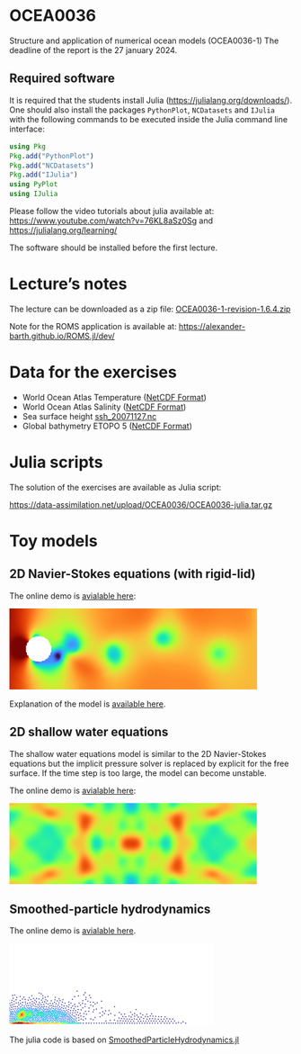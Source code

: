# OCEA0036
Structure and application of numerical ocean models (OCEA0036-1)
The deadline of the report is the 27 january 2024.

## Required software

It is required that the students install Julia (https://julialang.org/downloads/). One should also install the packages `PythonPlot`, `NCDatasets` and `IJulia` with the following commands to be executed inside the Julia command line interface:


```julia
using Pkg
Pkg.add("PythonPlot")
Pkg.add("NCDatasets")
Pkg.add("IJulia")
using PyPlot
using IJulia
```

Please follow the video tutorials about julia available at: https://www.youtube.com/watch?v=76KL8aSz0Sg and https://julialang.org/learning/

The software should be installed before the first lecture. 




# Lecture’s notes

The lecture can be downloaded as a zip file: [OCEA0036-1-revision-1.6.4.zip](https://data-assimilation.net/upload/OCEA0036/OCEA0036-1-revision-1.6.4.zip)

Note for the ROMS application is available at:
https://alexander-barth.github.io/ROMS.jl/dev/


# Data for the exercises
* World Ocean Atlas Temperature ([NetCDF Format](https://data-assimilation.net/upload/OCEA0036/t00an1.nc))
* World Ocean Atlas Salinity ([NetCDF Format](https://data-assimilation.net/upload/OCEA0036/s00an1.nc))
* Sea surface height [ssh_20071127.nc](https://data-assimilation.net/upload/OCEA0036/ssh_20071127.nc)
* Global bathymetry ETOPO 5 ([NetCDF Format](https://data-assimilation.net/upload/OCEA0036/etopo5_adjusted.nc))


# Julia scripts

The solution of the exercises are available as Julia script:

https://data-assimilation.net/upload/OCEA0036/OCEA0036-julia.tar.gz


# Toy models

## 2D Navier-Stokes equations (with rigid-lid)


The online demo is [avialable here](https://alexander-barth.github.io/FluidSimDemo-WebAssembly/):

[![image](https://raw.githubusercontent.com/Alexander-Barth/FluidSimDemo-WebAssembly/main/images/test_fluid_sim.png)](https://alexander-barth.github.io/FluidSimDemo-WebAssembly/)

Explanation of the model is [available here](https://github.com/Alexander-Barth/FluidSimDemo.jl).


## 2D shallow water equations

The shallow water equations model is similar to the 2D Navier-Stokes equations but the implicit pressure solver is replaced by explicit for the free surface. If the time step is too large, the model can become unstable.

The online demo is [avialable here](https://alexander-barth.github.io/FluidSimDemo-WebAssembly/ShallowWater):

[![image](https://raw.githubusercontent.com/Alexander-Barth/FluidSimDemo-WebAssembly/main/images/ShallowWater.png)](https://alexander-barth.github.io/FluidSimDemo-WebAssembly/ShallowWater)


## Smoothed-particle hydrodynamics

The online demo is [avialable here](https://alexander-barth.github.io/FluidSimDemo-WebAssembly/SmoothedParticleHydrodynamics/).

[![image](https://raw.githubusercontent.com/Alexander-Barth/FluidSimDemo-WebAssembly/main/images/SmoothedParticleHydrodynamics.png)](https://alexander-barth.github.io/FluidSimDemo-WebAssembly/SmoothedParticleHydrodynamics/)

The julia code is based on [SmoothedParticleHydrodynamics.jl](https://github.com/Alexander-Barth/SmoothedParticleHydrodynamics.jl)


